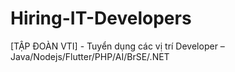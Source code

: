 # Hiring-IT-Developers
[TẬP ĐOÀN VTI] - Tuyển dụng các vị trí Developer – Java/Nodejs/Flutter/PHP/AI/BrSE/.NET 
